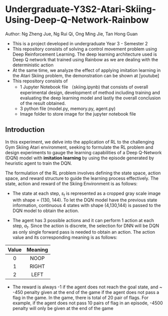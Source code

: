 # Undergraduate-Y3S2-Atari-Skiing-Using-Deep-Q-Network-Rainbow
Author: Ng Zheng Jue, Ng Rui Qi, Ong Ming Jie, Tan Hong Guan

* This is a project developed in undergraduate Year 3 - Semester 2
* This repository consists of solving a control movement problem using Deep Reinforcement Learning. The deep learning architecture used is Deep Q network that trained using Rainbow as we are dealing with the deterministic action
* At the same time, we analyze the effect of applying imitation learning in the Atari Skiing problem, the demonstration can be shown at [youtube]
* This repository consists of
  * 1 Jupyter Notebook file （skiing.ipynb) that consists of overall experimental design, development of method including training and evaluating the deep learning model and lastly the overall conclusion of the result obtained.
  * 3 python file (model.py, memory.py, agent.py)
  * Image folder to store image for the jupyter notebook file
 
## Introduction
In this experiment, we delve into the application of RL to the challenging Gym Skiing Atari environment, seeking to formulate the RL problem and design experiments to gauge the learning capabilities of a Deep Q-Network (DQN) model with __imitation learning__ by using the episode generated by heuristic agent to train the DQN. 

The formulation of the RL problem involves defining the state space, action space, and reward structure to guide the learning process effectively. The state, action and reward of the Skiing Environment is as follows:
* The state at each step, $s_t$ is represented as a cropped gray scale image with shape = (130, 144). To let the DQN model have the previous state information, continuous 4 states with shape (4,130,144) is passed to the DQN model to obtain the action.

* The agent has 3 possible actions and it can perform 1 action at each step, $a_t$. Since the action is discrete, the selection for DNN will be DQN as only single forward pass is needed to obtain an action. The action value and its corresponding meaning is as follows:

| Value | Meaning |
|:-:|:-:|
| 0     | NOOP    |
| 1     | RIGHT   |
| 2     | LEFT    |

* The reward is always -1 if the agent does not reach the goal state, and ~ -450 penalty given at the end of the game if the agent does not pass a flag in the game. In the game, there is total of 20 pair of flags. For example, if the agent does not pass 10 pairs of flag in an episode, -4500 penalty will only be given at the end of the game
